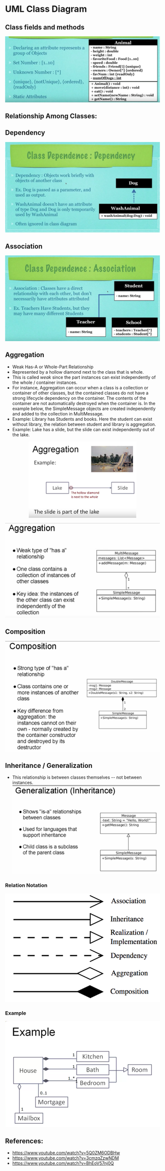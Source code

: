 # UML Class Diagram
## Class fields and methods
![](assets/class-fields.png?raw=true "fields and methods")

## Relationship Among Classes:
## Dependency
![Dependence](assets/dependence.png?raw=true "Dependence")
## Association
![Association](assets/association.png?raw=true "Association")
## Aggregation
* Weak Has-A or Whole-Part Relationship
* Represented by a hollow diamond next to the class that is whole.
* This is called *weak* since the part instances can exist independently of the whole / container instances.
* For instance, Aggregation can occur when a class is a collection or container of other classes, but the contained classes do not have a strong lifecycle dependency on the container. The contents of the container are not automatically destroyed when the container is.
In the example below, the SimpleMessage objects are created independently and added to the collection in MultiMessage.
* Example: Library has Students and books. Here the student can exist without library, the relation between student and library is aggregation.
* Example: Lake has a slide, but the slide can exist independently out of the lake.
<p align="center">
  <img src="assets/aggregation-lake.png" width="350"/>
 </p>

![Aggregation](assets/aggregation.png?raw=true "Aggregation")
## Composition
![Composition](assets/composition.png?raw=true "Composition")
## Inheritance / Generalization
* This relationship is between classes themselves -- not between instances.
![Generalization](assets/generalization.png?raw=true "Generalization")

### Relation Notation
![Relation Notation](assets/class-notation.png "Relation Notation")

### Example
![Example](assets/house-example.png?raw=true "Example")
## References:
* https://www.youtube.com/watch?v=5Q0ZM6ODBHw
* https://www.youtube.com/watch?v=3cmzqZzwNDM
* https://www.youtube.com/watch?v=BhEoV57nj0Q